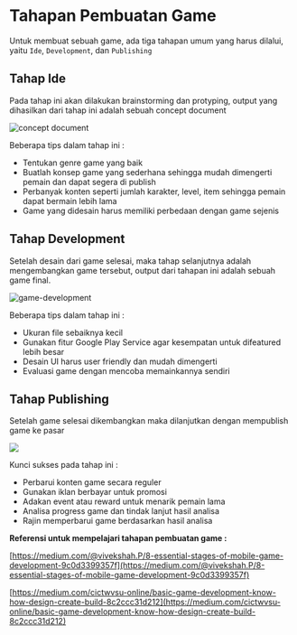 # Tahapan Pembuatan Game

Untuk membuat sebuah game, ada tiga tahapan umum yang harus dilalui, yaitu `Ide`, `Development`, dan `Publishing`

## Tahap Ide

Pada tahap ini akan dilakukan brainstorming dan protyping, output yang dihasilkan dari tahap ini adalah sebuah concept document

![concept document](../.gitbook/assets/concept-document.jpg)

Beberapa tips dalam tahap ini :

* Tentukan genre game yang baik
* Buatlah konsep game yang sederhana sehingga mudah dimengerti pemain dan dapat segera di publish
* Perbanyak konten seperti jumlah karakter, level, item sehingga pemain dapat bermain lebih lama
* Game yang didesain harus memiliki perbedaan dengan game sejenis

## Tahap Development

Setelah desain dari game selesai, maka tahap selanjutnya adalah mengembangkan game tersebut, output dari tahapan ini adalah sebuah game final.

![game-development](../.gitbook/assets/game-development.jpg)

Beberapa tips dalam tahap ini :

* Ukuran file sebaiknya kecil
* Gunakan fitur Google Play Service agar kesempatan untuk difeatured lebih besar
* Desain UI harus user friendly dan mudah dimengerti
* Evaluasi game dengan mencoba memainkannya sendiri

## Tahap Publishing

Setelah game selesai dikembangkan maka dilanjutkan dengan mempublish game ke pasar

![](../.gitbook/assets/publish.png)

Kunci sukses pada tahap ini :

* Perbarui konten game secara reguler
* Gunakan iklan berbayar untuk promosi
* Adakan event atau reward untuk menarik pemain lama
* Analisa progress game dan tindak lanjut hasil analisa
* Rajin memperbarui game berdasarkan hasil analisa

**Referensi untuk mempelajari tahapan pembuatan game :**

[https://medium.com/@vivekshah.P/8-essential-stages-of-mobile-game-development-9c0d3399357f](https://medium.com/@vivekshah.P/8-essential-stages-of-mobile-game-development-9c0d3399357f)

[https://medium.com/cictwvsu-online/basic-game-development-know-how-design-create-build-8c2ccc31d212](https://medium.com/cictwvsu-online/basic-game-development-know-how-design-create-build-8c2ccc31d212)

